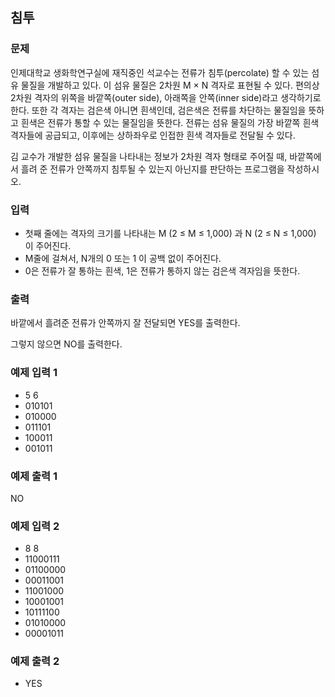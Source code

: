 ## 침투 
### 문제
인제대학교 생화학연구실에 재직중인 석교수는 전류가 침투(percolate) 할 수 있는 섬유 물질을 개발하고 있다. 이 섬유 물질은 2차원 M × N 격자로 표현될 수 있다. 편의상 2차원 격자의 위쪽을 바깥쪽(outer side), 아래쪽을 안쪽(inner side)라고 생각하기로 한다. 또한 각 격자는 검은색 아니면 흰색인데, 검은색은 전류를 차단하는 물질임을 뜻하고 흰색은 전류가 통할 수 있는 물질임을 뜻한다. 전류는 섬유 물질의 가장 바깥쪽 흰색 격자들에 공급되고, 이후에는 상하좌우로 인접한 흰색 격자들로 전달될 수 있다.

김 교수가 개발한 섬유 물질을 나타내는 정보가 2차원 격자 형태로 주어질 때, 바깥쪽에서 흘려 준 전류가 안쪽까지 침투될 수 있는지 아닌지를 판단하는 프로그램을 작성하시오.

### 입력
- 첫째 줄에는 격자의 크기를 나타내는  M (2 ≤ M ≤ 1,000) 과 N (2 ≤ N ≤ 1,000) 이 주어진다. 
- M줄에 걸쳐서, N개의 0 또는 1 이 공백 없이 주어진다. 
- 0은 전류가 잘 통하는 흰색, 1은 전류가 통하지 않는 검은색 격자임을 뜻한다.


### 출력
바깥에서 흘려준 전류가 안쪽까지 잘 전달되면 YES를 출력한다.

그렇지 않으면 NO를 출력한다.

### 예제 입력 1 
- 5 6
- 010101
- 010000
- 011101
- 100011
- 001011
### 예제 출력 1 
NO
### 예제 입력 2 
- 8 8
- 11000111
- 01100000
- 00011001
- 11001000
- 10001001
- 10111100
- 01010000
- 00001011
### 예제 출력 2 
- YES
